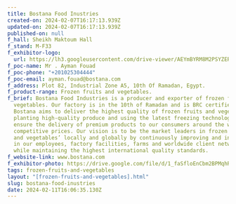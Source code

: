 ```yaml
---
title: Bostana Food Inustries
created-on: 2024-02-07T16:17:13.939Z
updated-on: 2024-02-07T16:17:13.939Z
published-on: null
f_hall: Sheikh Maktoum Hall
f_stand: M-F33
f_exhibitor-logo:
  url: https://lh3.googleusercontent.com/drive-viewer/AEYmBYRM8M2PSYZERsUvCnNMdBavynrEGquzMldb4hX0_wxQmKqqQDvM2_-urN6_mUoCCLlImwdiqVcl1LVYcq2j4xYzm-cE2w=s1600
f_poc-name: Mr . Ayman Fouad
f_poc-phone: "+201025304444"
f_poc-email: ayman.fouad@bostana.com
f_address: Plot 82, Industrial Zone A5, 10th Of Ramadan, Egypt.
f_product-range: Frozen fruits and vegetables.
f_brief: Bostana Food Industries is a producer and exporter of frozen fruits and
  vegetables. Our factory is in the 10th of Ramadan and is BRC certified.
  Bostana aims to deliver the highest quality of frozen fruits and vegetables by
  planting high-quality produce and using the latest freezing technologies to
  ensure the delivery of premium products to our consumers around the world at
  competitive prices. Our vision is to be the market leaders in frozen fruits
  and vegetables’ locally and globally by continuously improving and investing
  in our employees, factory facilities, farms and worldwide client networks
  while maintaining the highest international quality standards.
f_website-link: www.bostana.com
f_exhibitor-photo: https://drive.google.com/file/d/1_faSfloEnCbm2BPMqhRV0AZ152eWiC79/view?usp=drive_link
tags: frozen-fruits-and-vegetables
layout: "[frozen-fruits-and-vegetables].html"
slug: bostana-food-inustries
date: 2024-02-11T16:06:35.130Z
---
```

